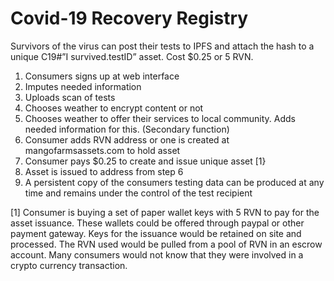 # Covid-19 Recovery Registry

Survivors of the virus can post their tests to IPFS and attach the hash to a unique C19#”I survived.testID” asset.
Cost $0.25 or 5 RVN.

1.	Consumers signs up at web interface
2.	Imputes needed information
3.	Uploads scan of tests
4.	Chooses weather to encrypt content or not
5.	Chooses weather to offer their services to local community.  Adds needed information for this.  (Secondary function)
6.	Consumer adds RVN address or one is created at mangofarmsassets.com to hold asset
7.	Consumer pays $0.25 to create and issue unique asset [1}
8.	Asset is issued to address from step 6
9.	A persistent copy of the consumers testing data can be produced at any time and remains under the control of the test recipient 


[1] Consumer is buying a set of paper wallet keys with 5 RVN to pay for the asset issuance.  These wallets could be offered through 
paypal or other payment gateway.  Keys for the issuance would be retained on site and processed.  The RVN used would be pulled from 
a pool of RVN in an escrow account.   Many consumers would not know that they were involved in a crypto currency transaction.
